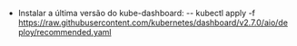 - Instalar a última versão do kube-dashboard:
-- kubectl apply -f https://raw.githubusercontent.com/kubernetes/dashboard/v2.7.0/aio/deploy/recommended.yaml